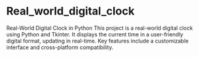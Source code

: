 # Real_world_digital_clock
Real-World Digital Clock in Python  This project is a real-world digital clock using Python and Tkinter. It displays the current time in a user-friendly digital format, updating in real-time. Key features include a customizable interface and cross-platform compatibility. 
